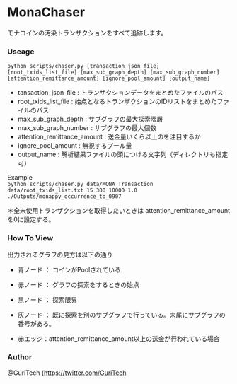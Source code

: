 # MonaChaser
モナコインの汚染トランザクションをすべて追跡します。
### Useage
`python scripts/chaser.py [transaction_json_file] [root_txids_list_file] [max_sub_graph_depth] [max_sub_graph_number] [attention_remittance_amount] [ignore_pool_amount] [output_name]`  
* tansaction_json_file : トランザクションデータをまとめたファイルのパス
* root_txids_list_file : 始点となるトランザクションのIDリストをまとめたファイルのパス
* max_sub_graph_depth : サブグラフの最大探索階層
* max_sub_graph_number : サブグラフの最大個数
* attention_remittance_amount : 送金量いくら以上のを注目するか
* ignore_pool_amount : 無視するプール量
* output_name : 解析結果ファイルの頭につける文字列（ディレクトリも指定可）

Example  
`python scripts/chaser.py data/MONA_Transaction data/root_txids_list.txt 15 300 10000 1.0 ./Outputs/monappy_occurrence_to_0907`

＊全未使用トランザクションを取得したいときは attention_remittance_amountを0に設定する。

### How To View
出力されるグラフの見方は以下の通り  

* 青ノード ： コインがPoolされている
* 赤ノード ： グラフの探索をするときの始点
* 黒ノード ： 探索限界
* 灰ノード ： 既に探索を別のサブグラフで行っている。末尾にサブグラフの番号がある。
  
  
* 赤エッジ：attention_remittance_amount以上の送金が行われている場合
  
### Author
@GuriTech (https://twitter.com/GuriTech
